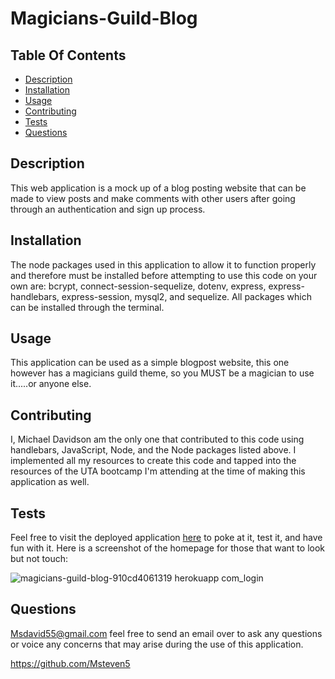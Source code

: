 # Magicians-Guild-Blog

## Table Of Contents

- [Description](#Description)
- [Installation](#Installation)
- [Usage](#Usage)
- [Contributing](#Contributing)
- [Tests](#Tests)
- [Questions](#Questions)

## Description

This web application is a mock up of a blog posting website that can be made to view posts and make comments with other users after going through an authentication and sign up process.

## Installation

The node packages used in this application to allow it to function properly and therefore must be installed before attempting to use this code on your own are: bcrypt, connect-session-sequelize, dotenv, express, express-handlebars, express-session, mysql2, and sequelize. All packages which can be installed through the terminal. 

## Usage

This application can be used as a simple blogpost website, this one however has a magicians guild theme, so you MUST be a magician to use it.....or anyone else.

## Contributing

I, Michael Davidson am the only one that contributed to this code using handlebars, JavaScript, Node, and the Node packages listed above. I implemented all my resources to create this code and tapped into the resources of the UTA bootcamp I'm attending at the time of making this application as well.

## Tests

Feel free to visit the deployed application [here](https://magicians-guild-blog-910cd4061319.herokuapp.com/) to poke at it, test it, and have fun with it. Here is a screenshot of the homepage for those that want to look but not touch: 

![magicians-guild-blog-910cd4061319 herokuapp com_login](https://github.com/Msteven5/Magicians-Guild-Blog/assets/153029688/f7630225-9084-4f7c-8ca8-ec5860f66cd6)


## Questions

Msdavid55@gmail.com feel free to send an email over to ask any questions or voice any concerns that may arise during the use of this application.

https://github.com/Msteven5




